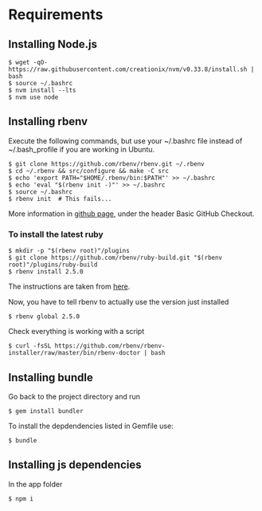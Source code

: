 # Requirements

## Installing Node.js

```
$ wget -qO- https://raw.githubusercontent.com/creationix/nvm/v0.33.8/install.sh | bash
$ source ~/.bashrc
$ nvm install --lts
$ nvm use node
```

## Installing rbenv

Execute the following commands, but use your ~/.bashrc file instead of ~/.bash_profile if you are working in Ubuntu.

```
$ git clone https://github.com/rbenv/rbenv.git ~/.rbenv
$ cd ~/.rbenv && src/configure && make -C src
$ echo 'export PATH="$HOME/.rbenv/bin:$PATH"' >> ~/.bashrc
$ echo 'eval "$(rbenv init -)"' >> ~/.bashrc
$ source ~/.bashrc
$ rbenv init  # This fails...
```

More information in [github page](https://github.com/rbenv/rbenv), under the header Basic GitHub Checkout.

### To install the latest ruby

```
$ mkdir -p "$(rbenv root)"/plugins
$ git clone https://github.com/rbenv/ruby-build.git "$(rbenv root)"/plugins/ruby-build
$ rbenv install 2.5.0
```

The instructions are taken from [here](https://github.com/rbenv/ruby-build#readme).

Now, you have to tell rbenv to actually use the version just installed

`$ rbenv global 2.5.0`

Check everything is working with a script

`$ curl -fsSL https://github.com/rbenv/rbenv-installer/raw/master/bin/rbenv-doctor | bash`

## Installing bundle

Go back to the project directory and run

`$ gem install bundler`

To install the depdendencies listed in Gemfile use:

`$ bundle`

## Installing js dependencies
In the app folder

`$ npm i`

